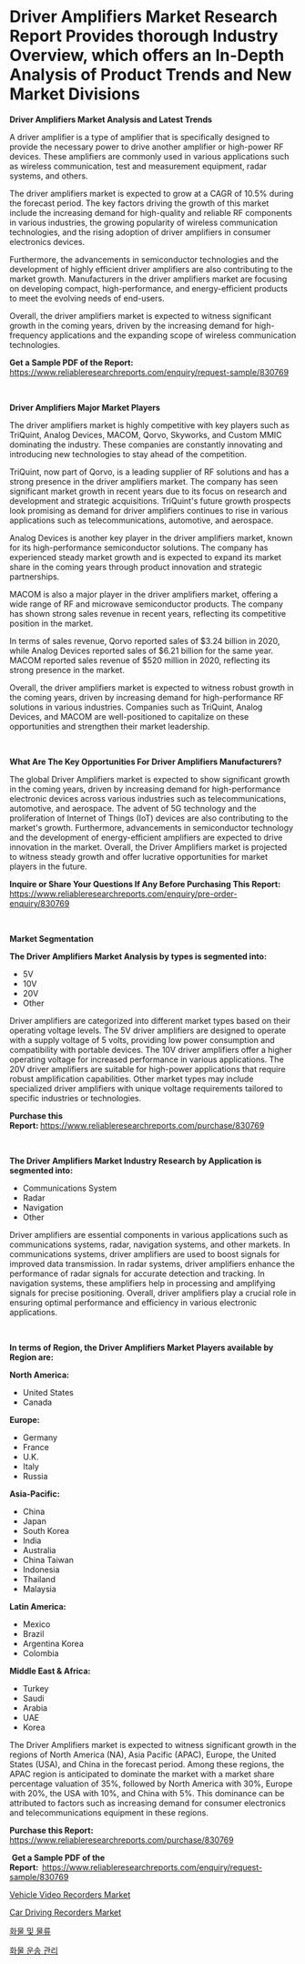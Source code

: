 <p><h1>Driver Amplifiers Market Research Report Provides thorough Industry Overview, which offers an In-Depth Analysis of Product Trends and New Market Divisions</h1></p><p><strong>Driver Amplifiers Market Analysis and Latest Trends</strong></p>
<p><p>A driver amplifier is a type of amplifier that is specifically designed to provide the necessary power to drive another amplifier or high-power RF devices. These amplifiers are commonly used in various applications such as wireless communication, test and measurement equipment, radar systems, and others.</p><p>The driver amplifiers market is expected to grow at a CAGR of 10.5% during the forecast period. The key factors driving the growth of this market include the increasing demand for high-quality and reliable RF components in various industries, the growing popularity of wireless communication technologies, and the rising adoption of driver amplifiers in consumer electronics devices.</p><p>Furthermore, the advancements in semiconductor technologies and the development of highly efficient driver amplifiers are also contributing to the market growth. Manufacturers in the driver amplifiers market are focusing on developing compact, high-performance, and energy-efficient products to meet the evolving needs of end-users.</p><p>Overall, the driver amplifiers market is expected to witness significant growth in the coming years, driven by the increasing demand for high-frequency applications and the expanding scope of wireless communication technologies.</p></p>
<p><strong>Get a Sample PDF of the Report:&nbsp;</strong> <a href="https://www.reliableresearchreports.com/enquiry/request-sample/830769">https://www.reliableresearchreports.com/enquiry/request-sample/830769</a></p>
<p>&nbsp;</p>
<p><strong>Driver Amplifiers Major Market Players</strong></p>
<p><p>The driver amplifiers market is highly competitive with key players such as TriQuint, Analog Devices, MACOM, Qorvo, Skyworks, and Custom MMIC dominating the industry. These companies are constantly innovating and introducing new technologies to stay ahead of the competition.</p><p>TriQuint, now part of Qorvo, is a leading supplier of RF solutions and has a strong presence in the driver amplifiers market. The company has seen significant market growth in recent years due to its focus on research and development and strategic acquisitions. TriQuint's future growth prospects look promising as demand for driver amplifiers continues to rise in various applications such as telecommunications, automotive, and aerospace.</p><p>Analog Devices is another key player in the driver amplifiers market, known for its high-performance semiconductor solutions. The company has experienced steady market growth and is expected to expand its market share in the coming years through product innovation and strategic partnerships.</p><p>MACOM is also a major player in the driver amplifiers market, offering a wide range of RF and microwave semiconductor products. The company has shown strong sales revenue in recent years, reflecting its competitive position in the market.</p><p>In terms of sales revenue, Qorvo reported sales of $3.24 billion in 2020, while Analog Devices reported sales of $6.21 billion for the same year. MACOM reported sales revenue of $520 million in 2020, reflecting its strong presence in the market.</p><p>Overall, the driver amplifiers market is expected to witness robust growth in the coming years, driven by increasing demand for high-performance RF solutions in various industries. Companies such as TriQuint, Analog Devices, and MACOM are well-positioned to capitalize on these opportunities and strengthen their market leadership.</p></p>
<p>&nbsp;</p>
<p><strong>What Are The Key Opportunities For Driver Amplifiers Manufacturers?</strong></p>
<p><p>The global Driver Amplifiers market is expected to show significant growth in the coming years, driven by increasing demand for high-performance electronic devices across various industries such as telecommunications, automotive, and aerospace. The advent of 5G technology and the proliferation of Internet of Things (IoT) devices are also contributing to the market's growth. Furthermore, advancements in semiconductor technology and the development of energy-efficient amplifiers are expected to drive innovation in the market. Overall, the Driver Amplifiers market is projected to witness steady growth and offer lucrative opportunities for market players in the future.</p></p>
<p><strong>Inquire or Share Your Questions If Any Before Purchasing This Report:</strong> <a href="https://www.reliableresearchreports.com/enquiry/pre-order-enquiry/830769">https://www.reliableresearchreports.com/enquiry/pre-order-enquiry/830769</a></p>
<p>&nbsp;</p>
<p><strong>Market Segmentation</strong></p>
<p><strong>The Driver Amplifiers Market Analysis by types is segmented into:</strong></p>
<p><ul><li>5V</li><li>10V</li><li>20V</li><li>Other</li></ul></p>
<p><p>Driver amplifiers are categorized into different market types based on their operating voltage levels. The 5V driver amplifiers are designed to operate with a supply voltage of 5 volts, providing low power consumption and compatibility with portable devices. The 10V driver amplifiers offer a higher operating voltage for increased performance in various applications. The 20V driver amplifiers are suitable for high-power applications that require robust amplification capabilities. Other market types may include specialized driver amplifiers with unique voltage requirements tailored to specific industries or technologies.</p></p>
<p><strong>Purchase this Report:&nbsp;</strong><a href="https://www.reliableresearchreports.com/purchase/830769">https://www.reliableresearchreports.com/purchase/830769</a></p>
<p>&nbsp;</p>
<p><strong>The Driver Amplifiers Market Industry Research by Application is segmented into:</strong></p>
<p><ul><li>Communications System</li><li>Radar</li><li>Navigation</li><li>Other</li></ul></p>
<p><p>Driver amplifiers are essential components in various applications such as communications systems, radar, navigation systems, and other markets. In communications systems, driver amplifiers are used to boost signals for improved data transmission. In radar systems, driver amplifiers enhance the performance of radar signals for accurate detection and tracking. In navigation systems, these amplifiers help in processing and amplifying signals for precise positioning. Overall, driver amplifiers play a crucial role in ensuring optimal performance and efficiency in various electronic applications.</p></p>
<p>&nbsp;</p>
<p><strong>In terms of Region, the Driver Amplifiers Market Players available by Region are:</strong></p>
<p>
    <p> <strong> North America: </strong>
        <ul>
            <li>United States</li>
            <li>Canada</li>
        </ul>
        </p> 
    <p> <strong> Europe: </strong>
        <ul>
            <li>Germany</li>
            <li>France</li>
            <li>U.K.</li>
            <li>Italy</li>
            <li>Russia</li>
        </ul>
        </p> 
    <p> <strong> Asia-Pacific: </strong>
        <ul>
            <li>China</li>
            <li>Japan</li>
            <li>South Korea</li>
            <li>India</li>
            <li>Australia</li>
            <li>China Taiwan</li>
            <li>Indonesia</li>
            <li>Thailand</li>
            <li>Malaysia</li>
        </ul>
        </p> 
    <p> <strong> Latin America: </strong>
        <ul>
            <li>Mexico</li>
            <li>Brazil</li>
            <li>Argentina Korea</li>
            <li>Colombia</li>
        </ul>
        </p> 
    <p> <strong> Middle East & Africa: </strong>
        <ul>
            <li>Turkey</li>
            <li>Saudi</li>
            <li>Arabia</li>
            <li>UAE</li>
            <li>Korea</li>
        </ul>
    </p>
    </p>
<p><p>The Driver Amplifiers market is expected to witness significant growth in the regions of North America (NA), Asia Pacific (APAC), Europe, the United States (USA), and China in the forecast period. Among these regions, the APAC region is anticipated to dominate the market with a market share percentage valuation of 35%, followed by North America with 30%, Europe with 20%, the USA with 10%, and China with 5%. This dominance can be attributed to factors such as increasing demand for consumer electronics and telecommunications equipment in these regions.</p></p>
<p><strong>Purchase this Report: </strong><a href="https://www.reliableresearchreports.com/purchase/830769">https://www.reliableresearchreports.com/purchase/830769</a></p>
<p>&nbsp;<strong>Get a Sample PDF of the Report:&nbsp;&nbsp;</strong><a href="https://www.reliableresearchreports.com/enquiry/request-sample/830769">https://www.reliableresearchreports.com/enquiry/request-sample/830769</a></p>
<p><strong></strong></p>
<p><p><a href="https://issuu.com/reportprime-2/docs/vehicle-video-recorders-market-size-2030.pptx">Vehicle Video Recorders Market</a></p><p><a href="https://issuu.com/reportprime-2/docs/car-driving-recorders-market-size-2030.pptx">Car Driving Recorders Market</a></p><p><a href="https://github.com/Penelolack456456/Market-Research-Report-List-1/blob/main/67073668773.md">화물 및 물류</a></p><p><a href="https://github.com/darrellockm3ytan895656/Market-Research-Report-List-1/blob/main/14087578774.md">화물 운송 관리</a></p></p>